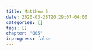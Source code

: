 ```yaml
---
title: Matthew 5
date: 2020-03-28T20:29:07-04:00
categories: []
tags: []
chapter: "005"
inprogress: false
---
```



